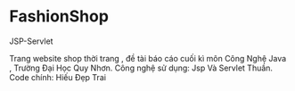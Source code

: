 # FashionShop
JSP-Servlet 

Trang website shop thời trang , đề tài báo cáo cuối kì môn Công Nghệ Java , Trường Đại Học Quy Nhơn.
Công nghệ sử dụng: Jsp Và Servlet Thuần.
Code chính: Hiếu Đẹp Trai
